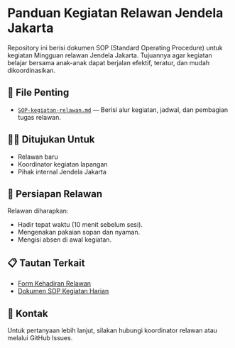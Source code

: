 # Panduan Kegiatan Relawan Jendela Jakarta

Repository ini berisi dokumen SOP (Standard Operating Procedure) untuk kegiatan Mingguan relawan Jendela Jakarta. Tujuannya agar kegiatan belajar bersama anak-anak dapat berjalan efektif, teratur, dan mudah dikoordinasikan.

## 📁 File Penting

- [`SOP-kegiatan-relawan.md`](./SOP-kegiatan-relawan.md) — Berisi alur kegiatan, jadwal, dan pembagian tugas relawan.

## 🙋‍♀️ Ditujukan Untuk

- Relawan baru  
- Koordinator kegiatan lapangan  
- Pihak internal Jendela Jakarta  

## 👕 Persiapan Relawan

Relawan diharapkan:
- Hadir tepat waktu (10 menit sebelum sesi).
- Mengenakan pakaian sopan dan nyaman.
- Mengisi absen di awal kegiatan.

## 📋 Tautan Terkait

- [Form Kehadiran Relawan]([https://bit.ly/AbsensiKelasRegulerJenjak])
- [Dokumen SOP Kegiatan Harian](./SOP-kegiatan-relawan.md)

## 📌 Kontak

Untuk pertanyaan lebih lanjut, silakan hubungi koordinator relawan atau melalui GitHub Issues.
